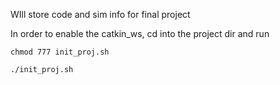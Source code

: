 WIll store code and sim info for final project

In order to enable the catkin_ws, cd into the project dir and run

```
chmod 777 init_proj.sh

./init_proj.sh
```